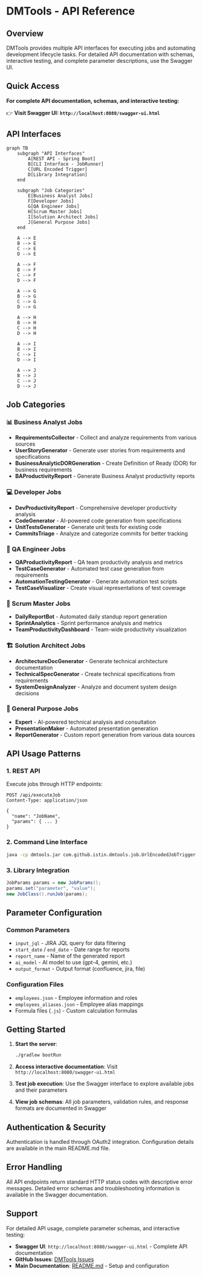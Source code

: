 # DMTools - API Reference

## Overview

DMTools provides multiple API interfaces for executing jobs and automating development lifecycle tasks. For detailed API documentation with schemas, interactive testing, and complete parameter descriptions, use the Swagger UI.

## Quick Access

**For complete API documentation, schemas, and interactive testing:**

👉 **Visit Swagger UI: `http://localhost:8080/swagger-ui.html`**

## API Interfaces

```mermaid
graph TB
    subgraph "API Interfaces"
        A[REST API - Spring Boot]
        B[CLI Interface - JobRunner]
        C[URL Encoded Trigger]
        D[Library Integration]
    end
    
    subgraph "Job Categories"
        E[Business Analyst Jobs]
        F[Developer Jobs]
        G[QA Engineer Jobs]
        H[Scrum Master Jobs]
        I[Solution Architect Jobs]
        J[General Purpose Jobs]
    end
    
    A --> E
    B --> E
    C --> E
    D --> E
    
    A --> F
    B --> F
    C --> F
    D --> F
    
    A --> G
    B --> G
    C --> G
    D --> G
    
    A --> H
    B --> H
    C --> H
    D --> H
    
    A --> I
    B --> I
    C --> I
    D --> I
    
    A --> J
    B --> J
    C --> J
    D --> J
```

## Job Categories

### 📊 Business Analyst Jobs
- **RequirementsCollector** - Collect and analyze requirements from various sources
- **UserStoryGenerator** - Generate user stories from requirements and specifications
- **BusinessAnalyticDORGeneration** - Create Definition of Ready (DOR) for business requirements
- **BAProductivityReport** - Generate Business Analyst productivity reports

### 💻 Developer Jobs
- **DevProductivityReport** - Comprehensive developer productivity analysis
- **CodeGenerator** - AI-powered code generation from specifications
- **UnitTestsGenerator** - Generate unit tests for existing code
- **CommitsTriage** - Analyze and categorize commits for better tracking

### 🧪 QA Engineer Jobs
- **QAProductivityReport** - QA team productivity analysis and metrics
- **TestCaseGenerator** - Automated test case generation from requirements
- **AutomationTestingGenerator** - Generate automation test scripts
- **TestCaseVisualizer** - Create visual representations of test coverage

### 🏃 Scrum Master Jobs
- **DailyReportBot** - Automated daily standup report generation
- **SprintAnalytics** - Sprint performance analysis and metrics
- **TeamProductivityDashboard** - Team-wide productivity visualization

### 🏗️ Solution Architect Jobs
- **ArchitectureDocGenerator** - Generate technical architecture documentation
- **TechnicalSpecGenerator** - Create technical specifications from requirements
- **SystemDesignAnalyzer** - Analyze and document system design decisions

### 🔧 General Purpose Jobs
- **Expert** - AI-powered technical analysis and consultation
- **PresentationMaker** - Automated presentation generation
- **ReportGenerator** - Custom report generation from various data sources

## API Usage Patterns

### 1. REST API
Execute jobs through HTTP endpoints:
```
POST /api/executeJob
Content-Type: application/json

{
  "name": "JobName",
  "params": { ... }
}
```

### 2. Command Line Interface
```bash
java -cp dmtools.jar com.github.istin.dmtools.job.UrlEncodedJobTrigger "$BASE64_ENCODED_PARAMS"
```

### 3. Library Integration
```java
JobParams params = new JobParams();
params.set("parameter", "value");
new JobClass().runJob(params);
```

## Parameter Configuration

### Common Parameters
- `input_jql` - JIRA JQL query for data filtering
- `start_date` / `end_date` - Date range for reports
- `report_name` - Name of the generated report
- `ai_model` - AI model to use (gpt-4, gemini, etc.)
- `output_format` - Output format (confluence, jira, file)

### Configuration Files
- `employees.json` - Employee information and roles
- `employees_aliases.json` - Employee alias mappings
- Formula files (`.js`) - Custom calculation formulas

## Getting Started

1. **Start the server**:
   ```bash
   ./gradlew bootRun
   ```

2. **Access interactive documentation**:
   Visit `http://localhost:8080/swagger-ui.html`

3. **Test job execution**:
   Use the Swagger interface to explore available jobs and their parameters

4. **View job schemas**:
   All job parameters, validation rules, and response formats are documented in Swagger

## Authentication & Security

Authentication is handled through OAuth2 integration. Configuration details are available in the main README.md file.

## Error Handling

All API endpoints return standard HTTP status codes with descriptive error messages. Detailed error schemas and troubleshooting information is available in the Swagger documentation.

## Support

For detailed API usage, complete parameter schemas, and interactive testing:
- **Swagger UI**: `http://localhost:8080/swagger-ui.html` - Complete API documentation
- **GitHub Issues**: [DMTools Issues](https://github.com/IstiN/dmtools/issues)
- **Main Documentation**: [README.md](../README.md) - Setup and configuration 